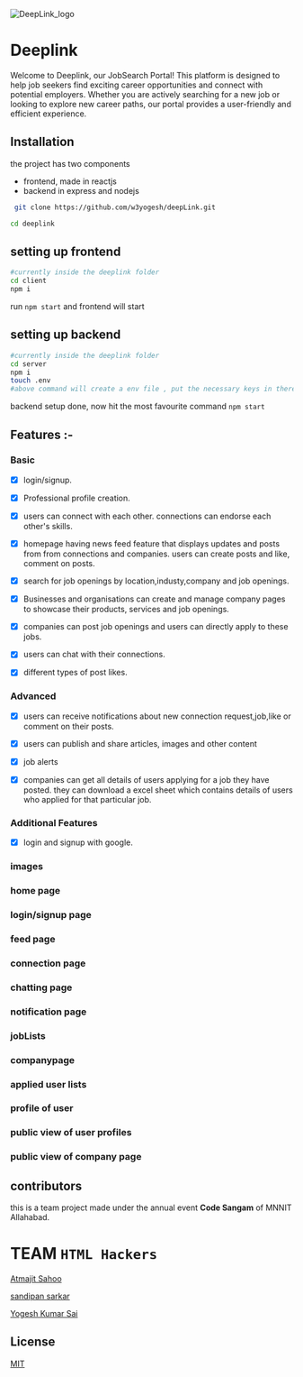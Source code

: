 ![DeepLink_logo](https://github.com/w3yogesh/deepLink/assets/72679078/833d3f4f-fd8c-483c-8ad8-10dc1c739569)


# Deeplink

Welcome to Deeplink, our JobSearch Portal! This platform is designed to help job seekers find exciting career opportunities and connect with potential employers. Whether you are actively searching for a new job or looking to explore new career paths, our portal provides a user-friendly and efficient experience.

## Installation

the project has two components

- frontend, made in reactjs
- backend in express and nodejs

```bash
 git clone https://github.com/w3yogesh/deepLink.git
```

```bash
cd deeplink
```

## setting up frontend

```bash
#currently inside the deeplink folder
cd client
npm i
```

run `npm start` and frontend will start

## setting up backend

```bash
#currently inside the deeplink folder
cd server
npm i
touch .env
#above command will create a env file , put the necessary keys in there
```

backend setup done, now hit the most favourite command `npm start`




## Features :-

### Basic

- [x] login/signup.
- [x] Professional profile creation.
- [x] users can connect with each other. connections can endorse each other's skills.
- [x] homepage having news feed feature that displays updates and posts from from connections and companies. users can create posts and like, comment on posts.
- [x] search for job openings by location,industy,company and job openings.
- [x] Businesses and organisations can create and manage company pages to showcase their products, services and job openings.
- [x] companies can post job openings and users can directly apply to these jobs.
- [x] users can chat with their connections.
- [x] different types of post likes.


### Advanced
- [x] users can receive notifications about new connection request,job,like or comment on their posts.
- [x] users can publish and share articles, images and other content
- [x] job alerts
- [x] companies can get all details of users applying for a job they have posted. they can download a excel sheet which contains details of users who applied for that particular job.


### Additional Features

- [x] login and signup with google.





### images

### home page 




### login/signup page



### feed page



### connection page



### chatting page




### notification page



### jobLists



### companypage




### applied user lists




### profile of user




### public view of user profiles



### public view of company page






## contributors

this is a team project made under the annual event **Code Sangam** of MNNIT Allahabad.

# TEAM `HTML Hackers`

[Atmajit Sahoo](https://github.com/atmajitsahu100/)

[sandipan sarkar](https://github.com/Sandipan103/)

[Yogesh Kumar Sai](https://github.com/w3yogesh/)

## License

[MIT](https://choosealicense.com/licenses/mit/)
